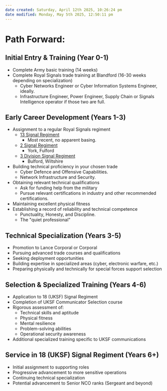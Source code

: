 ```yaml
---
date created: Saturday, April 12th 2025, 10:26:24 pm
date modified: Monday, May 5th 2025, 12:50:11 pm
---
```


# Path Forward:

## Initial Entry & Training (Year 0-1)
- Complete Army basic training (14 weeks)
- Complete Royal Signals trade training at Blandford (16-30 weeks depending on specialization)
	- Cyber Networks Engineer or Cyber Information Systems Engineer, ideally.
	- Infrastructure Engineer, Power Engineer, Supply Chain or Signals Intelligence operator if those two are full.

## Early Career Development (Years 1-3)
- Assignment to a regular Royal Signals regiment
	- [13 Signal Regiment ](https://www.army.mod.uk/learn-and-explore/about-the-army/corps-regiments-and-units/royal-corps-of-signals/13-signal-regiment/)
		- Most recent, no apparent basing.
	- [2 Signal Regiment](https://www.army.mod.uk/learn-and-explore/about-the-army/corps-regiments-and-units/royal-corps-of-signals/2-signal-regiment/)
		- York, Fulford
	- [3 Division Signal Regiment](https://www.army.mod.uk/learn-and-explore/about-the-army/corps-regiments-and-units/royal-corps-of-signals/3-uk-division-signal-regiment/)
		- Bulford, Wiltshire
- Building technical proficiency in your chosen trade
	- Cyber Defence and Offensive Capabilities.
	- Network Infrastructure and Security.
- Obtaining relevant technical qualifications
	- Ask for funding help from the military
	- Pursue relevant certifications in industry and other recommended certifications.
- Maintaining excellent physical fitness
- Establishing a record of reliability and technical competence
	- Punctuality, Honesty, and Discipline.
	- The "quiet professional"
## Technical Specialization (Years 3-5)
- Promotion to Lance Corporal or Corporal
- Pursuing advanced trade courses and qualifications
- Seeking deployment opportunities
- Building expertise in specialized areas (cyber, electronic warfare, etc.)
- Preparing physically and technically for special forces support selection

## Selection & Specialized Training (Years 4-6)
- Application to 18 (UKSF) Signal Regiment
- Completion of UKSF Communicator Selection course
- Rigorous assessment of:
    - Technical skills and aptitude
    - Physical fitness
    - Mental resilience
    - Problem-solving abilities
    - Operational security awareness
- Additional specialized training specific to UKSF communications

## Service in 18 (UKSF) Signal Regiment (Years 6+)
- Initial assignment to supporting roles
- Progressive advancement to more sensitive operations
- Continuing technical specialization
- Potential advancement to Senior NCO ranks (Sergeant and beyond)
